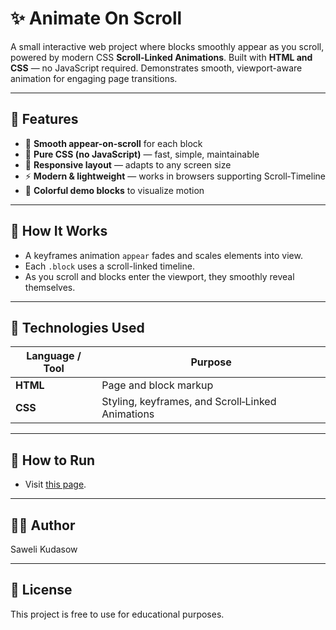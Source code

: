 # ✨ Animate On Scroll

A small interactive web project where blocks smoothly appear as you scroll, powered by modern CSS **Scroll‑Linked Animations**.
Built with **HTML and CSS** — no JavaScript required. Demonstrates smooth, viewport-aware animation for engaging page transitions.

---

## 🌟 Features

- 🎯 **Smooth appear-on-scroll** for each block
- 🧩 **Pure CSS (no JavaScript)** — fast, simple, maintainable
- 📱 **Responsive layout** — adapts to any screen size
- ⚡ **Modern & lightweight** — works in browsers supporting Scroll‑Timeline
- 🎨 **Colorful demo blocks** to visualize motion

---

## 🧩 How It Works

- A keyframes animation `appear` fades and scales elements into view.
- Each `.block` uses a scroll-linked timeline.
- As you scroll and blocks enter the viewport, they smoothly reveal themselves.

---

## 🧠 Technologies Used

| Language / Tool | Purpose |
|------------------|----------|
| **HTML** | Page and block markup |
| **CSS** | Styling, keyframes, and Scroll‑Linked Animations |

---

## 🚀 How to Run

- Visit [this page](https://sawelikudasow.github.io/AnimateOnScroll/).

---

## 🧑‍💻 Author

Saweli Kudasow

---

## 📜 License

This project is free to use for educational purposes.